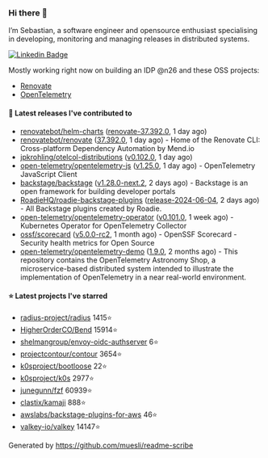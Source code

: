 ### Hi there 👋

I’m Sebastian, a software engineer and opensource enthusiast specialising in developing, monitoring and managing releases in distributed systems.    

[![Linkedin Badge](https://img.shields.io/badge/-LinkedIn-blue?style=flat&logo=Linkedin&logoColor=white&link=https://www.linkedin.com/in/sebastian-poxhofer/)](https://www.linkedin.com/in/sebastian-poxhofer/)

Mostly working right now on building an IDP @n26 and these OSS projects:
- [Renovate](https://github.com/renovatebot/renovate)
- [OpenTelemetry](https://github.com/open-telemetry)



#### 🚀 Latest releases I've contributed to

- [renovatebot/helm-charts](https://github.com/renovatebot/helm-charts) ([renovate-37.392.0](https://github.com/renovatebot/helm-charts/releases/tag/renovate-37.392.0), 1 day ago)
- [renovatebot/renovate](https://github.com/renovatebot/renovate) ([37.392.0](https://github.com/renovatebot/renovate/releases/tag/37.392.0), 1 day ago) - Home of the Renovate CLI: Cross-platform Dependency Automation by Mend.io
- [jpkrohling/otelcol-distributions](https://github.com/jpkrohling/otelcol-distributions) ([v0.102.0](https://github.com/jpkrohling/otelcol-distributions/releases/tag/v0.102.0), 1 day ago)
- [open-telemetry/opentelemetry-js](https://github.com/open-telemetry/opentelemetry-js) ([v1.25.0](https://github.com/open-telemetry/opentelemetry-js/releases/tag/v1.25.0), 1 day ago) - OpenTelemetry JavaScript Client
- [backstage/backstage](https://github.com/backstage/backstage) ([v1.28.0-next.2](https://github.com/backstage/backstage/releases/tag/v1.28.0-next.2), 2 days ago) - Backstage is an open framework for building developer portals
- [RoadieHQ/roadie-backstage-plugins](https://github.com/RoadieHQ/roadie-backstage-plugins) ([release-2024-06-04](https://github.com/RoadieHQ/roadie-backstage-plugins/releases/tag/release-2024-06-04), 2 days ago) - All Backstage plugins created by Roadie.
- [open-telemetry/opentelemetry-operator](https://github.com/open-telemetry/opentelemetry-operator) ([v0.101.0](https://github.com/open-telemetry/opentelemetry-operator/releases/tag/v0.101.0), 1 week ago) - Kubernetes Operator for OpenTelemetry Collector
- [ossf/scorecard](https://github.com/ossf/scorecard) ([v5.0.0-rc2](https://github.com/ossf/scorecard/releases/tag/v5.0.0-rc2), 1 month ago) - OpenSSF Scorecard - Security health metrics for Open Source
- [open-telemetry/opentelemetry-demo](https://github.com/open-telemetry/opentelemetry-demo) ([1.9.0](https://github.com/open-telemetry/opentelemetry-demo/releases/tag/1.9.0), 2 months ago) - This repository contains the OpenTelemetry Astronomy Shop, a microservice-based distributed system intended to illustrate the implementation of OpenTelemetry in a near real-world environment.

#### ⭐ Latest projects I've starred

- [radius-project/radius](https://github.com/radius-project/radius) 1415⭐
- [HigherOrderCO/Bend](https://github.com/HigherOrderCO/Bend) 15914⭐
- [shelmangroup/envoy-oidc-authserver](https://github.com/shelmangroup/envoy-oidc-authserver) 6⭐
- [projectcontour/contour](https://github.com/projectcontour/contour) 3654⭐
- [k0sproject/bootloose](https://github.com/k0sproject/bootloose) 22⭐
- [k0sproject/k0s](https://github.com/k0sproject/k0s) 2977⭐
- [junegunn/fzf](https://github.com/junegunn/fzf) 60939⭐
- [clastix/kamaji](https://github.com/clastix/kamaji) 888⭐
- [awslabs/backstage-plugins-for-aws](https://github.com/awslabs/backstage-plugins-for-aws) 46⭐
- [valkey-io/valkey](https://github.com/valkey-io/valkey) 14147⭐



Generated by https://github.com/muesli/readme-scribe
